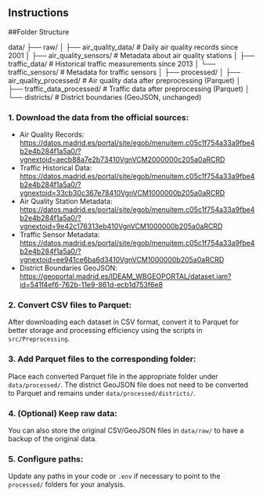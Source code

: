 
## Instructions

##Folder Structure

data/
├── raw/
│   ├── air_quality_data/        # Daily air quality records since 2001
│   ├── air_quality_sensors/     # Metadata about air quality stations
│   ├── traffic_data/            # Historical traffic measurements since 2013
│   └── traffic_sensors/         # Metadata for traffic sensors
│
├── processed/
│   ├── air_quality_processed/   # Air quality data after preprocessing (Parquet)
│   ├── traffic_data_processed/  # Traffic data after preprocessing (Parquet)
│   └── districts/               # District boundaries (GeoJSON, unchanged)


### 1. Download the data from the official sources:

- Air Quality Records: https://datos.madrid.es/portal/site/egob/menuitem.c05c1f754a33a9fbe4b2e4b284f1a5a0/?vgnextoid=aecb88a7e2b73410VgnVCM2000000c205a0aRCRD
- Traffic Historical Data: https://datos.madrid.es/portal/site/egob/menuitem.c05c1f754a33a9fbe4b2e4b284f1a5a0/?vgnextoid=33cb30c367e78410VgnVCM1000000b205a0aRCRD
- Air Quality Station Metadata: https://datos.madrid.es/portal/site/egob/menuitem.c05c1f754a33a9fbe4b2e4b284f1a5a0/?vgnextoid=9e42c176313eb410VgnVCM1000000b205a0aRCRD
- Traffic Sensor Metadata: https://datos.madrid.es/portal/site/egob/menuitem.c05c1f754a33a9fbe4b2e4b284f1a5a0/?vgnextoid=ee941ce6ba6d3410VgnVCM1000000b205a0aRCRD
- District Boundaries GeoJSON: https://geoportal.madrid.es/IDEAM_WBGEOPORTAL/dataset.iam?id=541f4ef6-762b-11e9-861d-ecb1d753f6e8

### 2. Convert CSV files to Parquet:

After downloading each dataset in CSV format, convert it to Parquet for better storage and processing efficiency using the scripts in `src/Preprocessing`.

### 3. Add Parquet files to the corresponding folder:

Place each converted Parquet file in the appropriate folder under `data/processed/`. The district GeoJSON file does not need to be converted to Parquet and remains under `data/processed/districts/`.

### 4. (Optional) Keep raw data:

You can also store the original CSV/GeoJSON files in `data/raw/` to have a backup of the original data.

### 5. Configure paths:

Update any paths in your code or `.env` if necessary to point to the `processed/` folders for your analysis.

